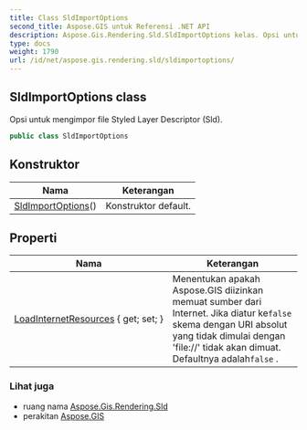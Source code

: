 ```yaml
---
title: Class SldImportOptions
second_title: Aspose.GIS untuk Referensi .NET API
description: Aspose.Gis.Rendering.Sld.SldImportOptions kelas. Opsi untuk mengimpor file Styled Layer Descriptor Sld.
type: docs
weight: 1790
url: /id/net/aspose.gis.rendering.sld/sldimportoptions/
---
```

## SldImportOptions class

Opsi untuk mengimpor file Styled Layer Descriptor (Sld).

```csharp
public class SldImportOptions
```

## Konstruktor

| Nama | Keterangan |
| --- | --- |
| [SldImportOptions](sldimportoptions/)() | Konstruktor default. |

## Properti

| Nama | Keterangan |
| --- | --- |
| [LoadInternetResources](../../aspose.gis.rendering.sld/sldimportoptions/loadinternetresources/) { get; set; } | Menentukan apakah Aspose.GIS diizinkan memuat sumber dari Internet. Jika diatur ke`false` skema dengan URI absolut yang tidak dimulai dengan 'file://' tidak akan dimuat. Defaultnya adalah`false` . |

### Lihat juga

* ruang nama [Aspose.Gis.Rendering.Sld](../../aspose.gis.rendering.sld/)
* perakitan [Aspose.GIS](../../)


